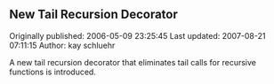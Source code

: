 ## New Tail Recursion Decorator 
Originally published: 2006-05-09 23:25:45 
Last updated: 2007-08-21 07:11:15 
Author: kay schluehr 
 
A new tail recursion decorator that eliminates tail calls for recursive functions is introduced.